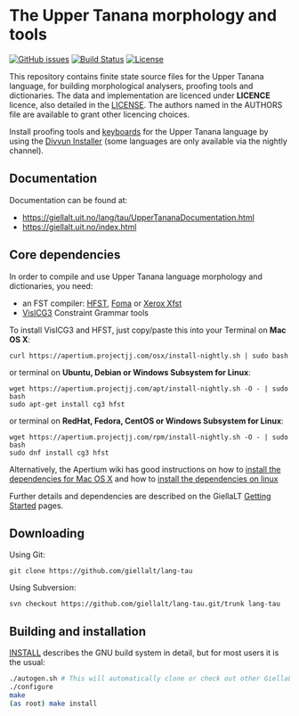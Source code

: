 The Upper Tanana morphology and tools
==========================================

[![GitHub issues](https://img.shields.io/github/issues-raw/giellalt/lang-tau)](https://github.com/giellalt/lang-tau/issues)
[![Build Status](https://github.com/giellalt/lang-tau/workflows/Speller%20CI+CD/badge.svg)](https://github.com/giellalt/lang-tau/actions)
[![License](https://img.shields.io/github/license/giellalt/lang-tau)](https://raw.githubusercontent.com/giellalt/lang-tau/main/LICENSE)

This repository contains finite state source files for the Upper Tanana language,
for building morphological analysers, proofing tools
and dictionaries. The data and implementation are licenced under __LICENCE__
licence, also detailed in the
[LICENSE](https://github.com/giellalt/lang-tau/blob/main/LICENSE). The
authors named in the AUTHORS file are available to grant other licencing
choices.

Install proofing tools and [keyboards](https://github.com/giellalt/keyboard-tau)
for the Upper Tanana language by using the [Divvun Installer](http://divvun.no)
(some languages are only available via the nightly channel).

Documentation
-------------

Documentation can be found at:

-   <https://giellalt.uit.no/lang/tau/UpperTananaDocumentation.html>
-   <https://giellalt.uit.no/index.html>

Core dependencies
-----------------

In order to compile and use Upper Tanana language morphology and
dictionaries, you need:

- an FST compiler: [HFST](https://github.com/hfst/hfst), [Foma](https://github.com/mhulden/foma) or [Xerox Xfst](https://web.stanford.edu/~laurik/fsmbook/home.html)
- [VislCG3](https://visl.sdu.dk/svn/visl/tools/vislcg3/trunk) Constraint Grammar tools

To install VislCG3 and HFST, just copy/paste this into your Terminal on **Mac OS X**:

```
curl https://apertium.projectjj.com/osx/install-nightly.sh | sudo bash
```

or terminal on **Ubuntu, Debian or Windows Subsystem for Linux**:

```
wget https://apertium.projectjj.com/apt/install-nightly.sh -O - | sudo bash
sudo apt-get install cg3 hfst
```

or terminal on **RedHat, Fedora, CentOS or Windows Subsystem for Linux**:

```
wget https://apertium.projectjj.com/rpm/install-nightly.sh -O - | sudo bash
sudo dnf install cg3 hfst
```

Alternatively, the Apertium wiki has good instructions on how to [install the dependencies for Mac
OS X](https://wiki.apertium.org/wiki/Apertium_on_Mac_OS_X) and how to [install
the dependencies on
linux](https://wiki.apertium.org/wiki/Installation_of_grammar_libraries)

Further details and dependencies are described on the GiellaLT [Getting Started](https://giellalt.uit.no/infra/GettingStarted.html) pages.

Downloading
-----------

Using Git:
```
git clone https://github.com/giellalt/lang-tau
```

Using Subversion:
```
svn checkout https://github.com/giellalt/lang-tau.git/trunk lang-tau
```

Building and installation
-------------------------

[INSTALL](https://github.com/giellalt/lang-tau/blob/main/INSTALL)
describes the GNU build system in detail, but for most users it is the usual:

```sh
./autogen.sh # This will automatically clone or check out other GiellaLT dependencies
./configure
make
(as root) make install
```
